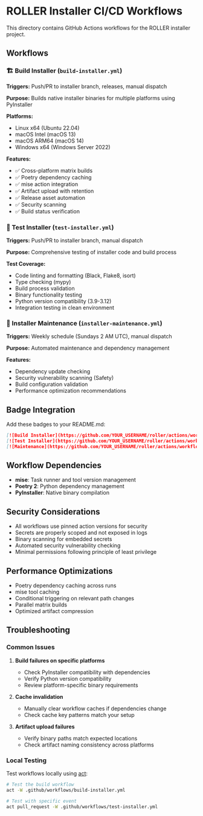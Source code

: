 # ROLLER Installer CI/CD Workflows

This directory contains GitHub Actions workflows for the ROLLER installer project.

## Workflows

### 🏗️ Build Installer (`build-installer.yml`)
**Triggers:** Push/PR to installer branch, releases, manual dispatch

**Purpose:** Builds native installer binaries for multiple platforms using PyInstaller

**Platforms:**
- Linux x64 (Ubuntu 22.04)
- macOS Intel (macOS 13)
- macOS ARM64 (macOS 14) 
- Windows x64 (Windows Server 2022)

**Features:**
- ✅ Cross-platform matrix builds
- ✅ Poetry dependency caching
- ✅ mise action integration
- ✅ Artifact upload with retention
- ✅ Release asset automation
- ✅ Security scanning
- ✅ Build status verification

### 🧪 Test Installer (`test-installer.yml`)
**Triggers:** Push/PR to installer branch, manual dispatch

**Purpose:** Comprehensive testing of installer code and build process

**Test Coverage:**
- Code linting and formatting (Black, Flake8, isort)
- Type checking (mypy)
- Build process validation
- Binary functionality testing
- Python version compatibility (3.9-3.12)
- Integration testing in clean environment

### 🔧 Installer Maintenance (`installer-maintenance.yml`)
**Triggers:** Weekly schedule (Sundays 2 AM UTC), manual dispatch

**Purpose:** Automated maintenance and dependency management

**Features:**
- Dependency update checking
- Security vulnerability scanning (Safety)
- Build configuration validation
- Performance optimization recommendations

## Badge Integration

Add these badges to your README.md:

```markdown
[![Build Installer](https://github.com/YOUR_USERNAME/roller/actions/workflows/build-installer.yml/badge.svg)](https://github.com/YOUR_USERNAME/roller/actions/workflows/build-installer.yml)
[![Test Installer](https://github.com/YOUR_USERNAME/roller/actions/workflows/test-installer.yml/badge.svg)](https://github.com/YOUR_USERNAME/roller/actions/workflows/test-installer.yml)
[![Maintenance](https://github.com/YOUR_USERNAME/roller/actions/workflows/installer-maintenance.yml/badge.svg)](https://github.com/YOUR_USERNAME/roller/actions/workflows/installer-maintenance.yml)
```

## Workflow Dependencies

- **mise**: Task runner and tool version management
- **Poetry 2**: Python dependency management  
- **PyInstaller**: Native binary compilation

## Security Considerations

- All workflows use pinned action versions for security
- Secrets are properly scoped and not exposed in logs
- Binary scanning for embedded secrets
- Automated security vulnerability checking
- Minimal permissions following principle of least privilege

## Performance Optimizations

- Poetry dependency caching across runs
- mise tool caching
- Conditional triggering on relevant path changes
- Parallel matrix builds
- Optimized artifact compression

## Troubleshooting

### Common Issues

1. **Build failures on specific platforms**
   - Check PyInstaller compatibility with dependencies
   - Verify Python version compatibility
   - Review platform-specific binary requirements

2. **Cache invalidation**
   - Manually clear workflow caches if dependencies change
   - Check cache key patterns match your setup

3. **Artifact upload failures**
   - Verify binary paths match expected locations
   - Check artifact naming consistency across platforms

### Local Testing

Test workflows locally using [act](https://github.com/nektos/act):

```bash
# Test the build workflow
act -W .github/workflows/build-installer.yml

# Test with specific event
act pull_request -W .github/workflows/test-installer.yml
```